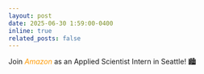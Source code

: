 ```yaml
---
layout: post
date: 2025-06-30 1:59:00-0400
inline: true
related_posts: false
---
```

Join 
<a style="color: #ff9900; font-style: italic; text-decoration: none;">
Amazon
</a> 
 as an Applied Scientist Intern in Seattle! 🏙️